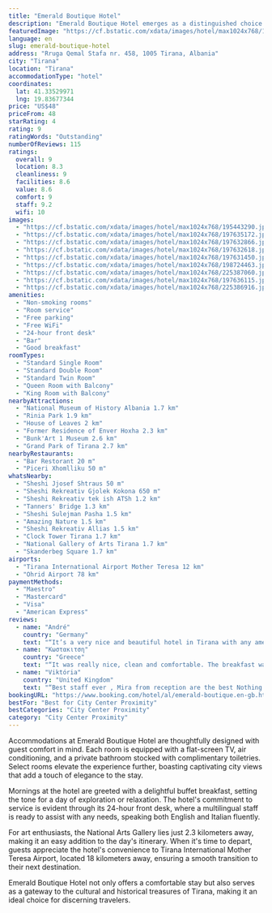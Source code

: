 ```yaml
---
title: "Emerald Boutique Hotel"
description: "Emerald Boutique Hotel emerges as a distinguished choice for travelers seeking comfort and convenience in the heart of Tirana."
featuredImage: "https://cf.bstatic.com/xdata/images/hotel/max1024x768/195443290.jpg?k=fa3a324e425ce97e3c35d71714dc76bcb7a2304417bc3b997239a17753b3adcf&o=&hp=1"
language: en
slug: emerald-boutique-hotel
address: "Rruga Qemal Stafa nr. 458, 1005 Tirana, Albania"
city: "Tirana"
location: "Tirana"
accommodationType: "hotel"
coordinates:
  lat: 41.33529971
  lng: 19.83677344
price: "US$48"
priceFrom: 48
starRating: 4
rating: 9
ratingWords: "Outstanding"
numberOfReviews: 115
ratings:
  overall: 9
  location: 8.3
  cleanliness: 9
  facilities: 8.6
  value: 8.6
  comfort: 9
  staff: 9.2
  wifi: 10
images:
  - "https://cf.bstatic.com/xdata/images/hotel/max1024x768/195443290.jpg?k=fa3a324e425ce97e3c35d71714dc76bcb7a2304417bc3b997239a17753b3adcf&o=&hp=1"
  - "https://cf.bstatic.com/xdata/images/hotel/max1024x768/197635172.jpg?k=929cd5bddd3e85b9d693ad39680e530ed8e15a21f7c2747d3bd79f6d2a480ab5&o=&hp=1"
  - "https://cf.bstatic.com/xdata/images/hotel/max1024x768/197632866.jpg?k=6e5ebb1d000e207dfe6f37db2bd8c45a83ef8cb712c7b48f9565688d39a8ca22&o=&hp=1"
  - "https://cf.bstatic.com/xdata/images/hotel/max1024x768/197632618.jpg?k=e936ed9bdb1ec6e4deaedfd8554130064b8d5720e707fb746ac3ce1bf7db224b&o=&hp=1"
  - "https://cf.bstatic.com/xdata/images/hotel/max1024x768/197631450.jpg?k=84ca51f85558c8d9ebdb59c618611e4faf7c31fb7fcdf2834571a4e36083018d&o=&hp=1"
  - "https://cf.bstatic.com/xdata/images/hotel/max1024x768/198724463.jpg?k=73488e3325faa78cb7e51a7146ca9ef12789d1dc2d907bd51543a6fd07357f2c&o=&hp=1"
  - "https://cf.bstatic.com/xdata/images/hotel/max1024x768/225387060.jpg?k=ceb4b5638785f48e393bbd1a68e34a9455091a543465135e0f4442fd7d752f4c&o=&hp=1"
  - "https://cf.bstatic.com/xdata/images/hotel/max1024x768/197636115.jpg?k=d37e05550488788e5ddff1a9809ca61833d2f98d5fa8b8aef001643fb961743f&o=&hp=1"
  - "https://cf.bstatic.com/xdata/images/hotel/max1024x768/225386916.jpg?k=162e3db9c2ac3ca9262e95c671d142a9a996cf2ff501d699ef6dfa81a2933e14&o=&hp=1"
amenities:
  - "Non-smoking rooms"
  - "Room service"
  - "Free parking"
  - "Free WiFi"
  - "24-hour front desk"
  - "Bar"
  - "Good breakfast"
roomTypes:
  - "Standard Single Room"
  - "Standard Double Room"
  - "Standard Twin Room"
  - "Queen Room with Balcony"
  - "King Room with Balcony"
nearbyAttractions:
  - "National Museum of History Albania 1.7 km"
  - "Rinia Park 1.9 km"
  - "House of Leaves 2 km"
  - "Former Residence of Enver Hoxha 2.3 km"
  - "Bunk'Art 1 Museum 2.6 km"
  - "Grand Park of Tirana 2.7 km"
nearbyRestaurants:
  - "Bar Restorant 20 m"
  - "Piceri Xhomlliku 50 m"
whatsNearby:
  - "Sheshi Jjosef Shtraus 50 m"
  - "Sheshi Rekreativ Gjolek Kokona 650 m"
  - "Sheshi Rekreativ tek ish ATSh 1.2 km"
  - "Tanners' Bridge 1.3 km"
  - "Sheshi Sulejman Pasha 1.5 km"
  - "Amazing Nature 1.5 km"
  - "Sheshi Rekreativ Allias 1.5 km"
  - "Clock Tower Tirana 1.7 km"
  - "National Gallery of Arts Tirana 1.7 km"
  - "Skanderbeg Square 1.7 km"
airports:
  - "Tirana International Airport Mother Teresa 12 km"
  - "Ohrid Airport 78 km"
paymentMethods:
  - "Maestro"
  - "Mastercard"
  - "Visa"
  - "American Express"
reviews:
  - name: "André"
    country: "Germany"
    text: "“It’s a very nice and beautiful hotel in Tirana with any amenities you’ll need. Nice rooms, a balcony overlooking the street, a good desk to work on, and a very nice bathroom and comfortable bed. The surrounding area has nice restaurants, and...”"
  - name: "Κωστακιτση"
    country: "Greece"
    text: "“It was really nice, clean and comfortable. The breakfast was really great and the staff was really helpful and kind!!!”"
  - name: "Viktória"
    country: "United Kingdom"
    text: "“Best staff ever , Mira from reception are the best Nothing was to much to ask Very good location . Few step away you havr a supermarket and pharmacy Many coffee shops around”"
bookingURL: "https://www.booking.com/hotel/al/emerald-boutique.en-gb.html?aid=8035640"
bestFor: "Best for City Center Proximity"
bestCategories: "City Center Proximity"
category: "City Center Proximity"
---
```


Accommodations at Emerald Boutique Hotel are thoughtfully designed with guest comfort in mind. Each room is equipped with a flat-screen TV, air conditioning, and a private bathroom stocked with complimentary toiletries. Select rooms elevate the experience further, boasting captivating city views that add a touch of elegance to the stay.

Mornings at the hotel are greeted with a delightful buffet breakfast, setting the tone for a day of exploration or relaxation. The hotel's commitment to service is evident through its 24-hour front desk, where a multilingual staff is ready to assist with any needs, speaking both English and Italian fluently.

For art enthusiasts, the National Arts Gallery lies just 2.3 kilometers away, making it an easy addition to the day's itinerary. When it's time to depart, guests appreciate the hotel's convenience to Tirana International Mother Teresa Airport, located 18 kilometers away, ensuring a smooth transition to their next destination.

Emerald Boutique Hotel not only offers a comfortable stay but also serves as a gateway to the cultural and historical treasures of Tirana, making it an ideal choice for discerning travelers.